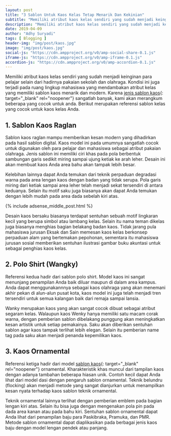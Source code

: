```yaml
---
layout: post
title: "3 Sablon Untuk Kaos Kelas Tetap Menarik Dan Kekinian"
subtitle: "Memiliki atribut kaos kelas sendiri yang sudah menjadi keinginan para pelajar selain dari hadirnya pakaian sekolah dan olahraga. Kondisi ini juga terjadi pada ruang lingkup mahasiswa yang mendambakan atribut kelas yang memiliki sablon kaos menarik dan modern."
description: "Memiliki atribut kaos kelas sendiri yang sudah menjadi keinginan para pelajar selain dari hadirnya pakaian sekolah dan olahraga. Kondisi ini juga terjadi pada ruang lingkup mahasiswa yang mendambakan atribut kelas yang memiliki sablon kaos menarik dan modern."
date: 2019-04-09
author: "Adhy Suryadi"
tags: [ Blogging ]
header-img: "img/post/kaos.jpg"
image: "img/post/kaos.jpg"
social-js: "https://cdn.ampproject.org/v0/amp-social-share-0.1.js"
iframe-js: "https://cdn.ampproject.org/v0/amp-iframe-0.1.js"
accordion-js: "https://cdn.ampproject.org/v0/amp-accordion-0.1.js"
---
```


Memiliki atribut kaos kelas sendiri yang sudah menjadi keinginan para pelajar selain dari hadirnya pakaian sekolah dan olahraga. Kondisi ini juga terjadi pada ruang lingkup mahasiswa yang mendambakan atribut kelas yang memiliki sablon kaos menarik dan modern. Karena [jenis sablon kaos](https://blog.porinto.com/jenis-sablon-terbaik/ "jenis sablon kaos"){: target="_blank" rel="noopener"} sangatlah banyak, kami akan merangkum beberapa yang cocok untuk anda. Berikut merupakan referensi sablon kelas yang cocok untuk kaos kelas Anda.

## 1. Sablon Kaos Raglan
Sablon kaos raglan mampu memberikan kesan modern yang dihadirkan pada hasil sablon digital. Kaos model ini pada umumnya sangatlah cocok untuk digunakan oleh para pelajar dan mahasiswa sebagai atribut pakaian olahraga. Jenis sablon ini memiliki ciri khas pada pola berbentuk sambungan garis sedikit miring sampai ujung ketiak ke arah leher. Desain ini akan membuat kaos Anda area bahu akan tampak lebih besar. 

Kelebihan lainnya dapat Anda temukan dari teknik perpaduan degradasi warna pada area lengan kaos dengan badan yang tidak serupa. Pola garis miring dari ketiak sampai area leher telah menjadi sekat tersendiri di antara keduanya. Selain itu motif saku juga biasanya akan dapat Anda temukan dengan lebih mudah pada area dada sebelah kiri atas.

{% include adsense_middle_post.html %}

Desain kaos bersaku biasanya terdapat sentuhan sebuah motif lingkaran kecil yang berupa simbol atau lambang kelas. Selain itu nama teman dikelas juga biasanya menghias bagian belakang badan kaos. Tidak jarang pula mahasiswa jurusan Eksak dan Sain memesan kaos kelas berkonsep perpaduan alam yang bertemakan pepohonan, sementara itu mahasiswa jurusan sosial memberikan sentuhan ilustrasi gambar buku akuntasi untuk sebagai penghias kaos kelas.

## 2. Polo Shirt (Wangky)
Referensi kedua hadir dari sablon polo shirt. Model kaos ini sangat menunjang penampilan Anda baik diluar maupun di dalam area kampus. Anda dapat menggunakannnya sebagai kaos olahraga yang akan menemani akhir pekan di alun-alun pusat kota, kaos model ini juga telah menjadi tren tersendiri untuk semua kalangan baik dari remaja sampai lansia.

Wanky merupakan kaos yang akan sangat cocok dibuat sebagai atribut segaram kelas. Walaupun kaos Wenky hanya memiliki satu macam corak warna, dengan pemberian sablon dibelakang punggung akan meningkatkan kesan artistik untuk setiap pemakainya. Saku akan diberikan sentuhan sablon agar kaos tampak terlihat lebih elegan. Selain itu pemberian name tag pada saku akan menjadi penanda kepemilikan kaos.

## 3. Kaos Ornamental
Referensi ketiga hadir dari model [sablon kaos](https://www.porinto.com/ "sablon kaos"){: target="_blank" rel="noopener"} ornamental. Kharakteristik khas muncul dari tampilan kaos dengan adanya tambahan beberapa hiasan unik. Contoh kecil dapat Anda lihat dari model dasi dengan pengaruh sablon ornamental. Teknik belundru (flocking) akan menjadi metode yang sangat dianjurkan untuk menampilkan kesan nyata terhadap kaos sablon teknik ornamental. 

Teknik ornamental lainnya terlihat dengan pemberian emblem pada bagian lengan kiri atas. Selain itu bisa juga dengan mengenakan pola pin pada dada area kanan atau pada bahu kiri. Sentuhan sablon ornamental dapat Anda lihat dari penampilan baju para Paskibraka, Pramuka, dan PMR. Metode sablon ornamental dapat diaplikasikan pada berbagai jenis kaos baju dengan model lengan pendek atau panjang.

